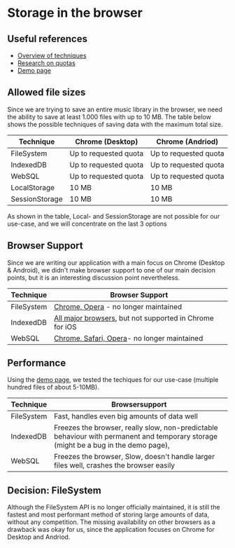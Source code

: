 # Storage in the browser

## Useful references

- [Overview of techniques](http://www.html5rocks.com/en/tutorials/offline/storage/)
- [Research on quotas](http://www.html5rocks.com/en/tutorials/offline/quota-research/)
- [Demo page](http://demo.agektmr.com/storage/)

## Allowed file sizes

Since we are trying to save an entire music library in the browser, we need the ability to save at least 1.000 files with up to 10 MB. The table below shows the possible techniques of saving data with the maximum total size.

Technique       | Chrome (Desktop)      | Chrome (Andriod)
--------------- | --------------------- | ---------------------
FileSystem      | Up to requested quota | Up to requested quota
IndexedDB       | Up to requested quota | Up to requested quota
WebSQL          | Up to requested quota | Up to requested quota
LocalStorage    | 10 MB                 | 10 MB
SessionStorage  | 10 MB                 | 10 MB

As shown in the table, Local- and SessionStorage are not possible for our use-case, and we will concentrate on the last 3 options

## Browser Support

Since we are writing our application with a main focus on Chrome (Desktop & Android), we didn't make browser support to one of our main decision points, but it is an interesting discussion point nevertheless. 

Technique       | Browser Support
--------------- | ---------------------
FileSystem      | [Chrome, Opera](http://caniuse.com/#search=FileSystem) - no longer maintained
IndexedDB       | [All major browsers](http://caniuse.com/#search=IndexedDB), but not supported in Chrome for iOS
WebSQL          | [Chrome, Safari, Opera](http://caniuse.com/#search=WebSQL)- no longer maintained

## Performance

Using the [demo page](http://demo.agektmr.com/storage/), we tested the techiques for our use-case (multiple hundred files of about 5-10MB).

Technique       | Browsersupport
--------------- | ---------------------
FileSystem      | Fast, handles even big amounts of data well
IndexedDB       | Freezes the browser, really slow, non-predictable behaviour with permanent and temporary storage (might be a bug in the demo page), 
WebSQL          | Freezes the browser, Slow, doesn't handle larger files well, crashes the browser easily

## Decision: FileSystem

Although the FileSystem API is no longer officially maintained, it is still the fastest and most performant method of storing large amounts of data, without any competition. The missing availability on other browsers as a drawback was okay for us, since the application focuses on Chrome for Desktop and Andriod.
